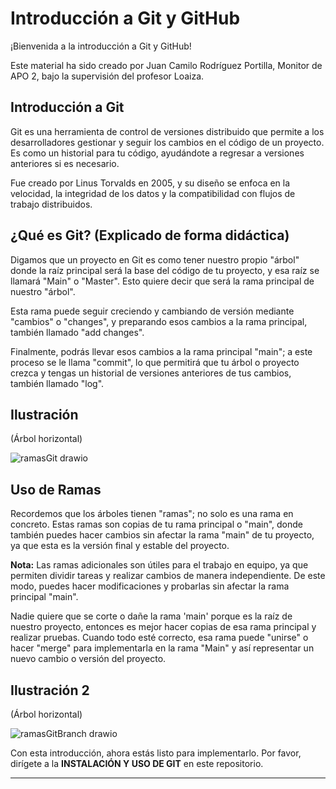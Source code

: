 # Introducción a Git y GitHub

¡Bienvenida a la introducción a Git y GitHub!

Este material ha sido creado por Juan Camilo Rodríguez Portilla, Monitor de APO 2, bajo la supervisión del profesor Loaiza.

## Introducción a Git

Git es una herramienta de control de versiones distribuido que permite a los desarrolladores gestionar y seguir los cambios en el código de un proyecto. Es como un historial para tu código, ayudándote a regresar a versiones anteriores si es necesario.

Fue creado por Linus Torvalds en 2005, y su diseño se enfoca en la velocidad, la integridad de los datos y la compatibilidad con flujos de trabajo distribuidos.

## ¿Qué es Git? (Explicado de forma didáctica)

Digamos que un proyecto en Git es como tener nuestro propio "árbol" donde la raíz principal será la base del código de tu proyecto, y esa raíz se llamará "Main" o "Master". Esto quiere decir que será la rama principal de nuestro "árbol".

Esta rama puede seguir creciendo y cambiando de versión mediante "cambios" o "changes", y preparando esos cambios a la rama principal, también llamado "add changes".

Finalmente, podrás llevar esos cambios a la rama principal "main"; a este proceso se le llama "commit", lo que permitirá que tu árbol o proyecto crezca y tengas un historial de versiones anteriores de tus cambios, también llamado "log".

## Ilustración

(Árbol horizontal)


![ramasGit drawio](https://github.com/user-attachments/assets/0e02afe8-e7d7-4a55-96a4-8b44f250199b)




## Uso de Ramas 

Recordemos que los árboles tienen "ramas"; no solo es una rama en concreto. Estas ramas son copias de tu rama principal o "main", donde también puedes hacer cambios sin afectar la rama "main" de tu proyecto, ya que esta es la versión final y estable del proyecto.

**Nota:** Las ramas adicionales son útiles para el trabajo en equipo, ya que permiten dividir tareas y realizar cambios de manera independiente. De este modo, puedes hacer modificaciones y probarlas sin afectar la rama principal "main".

Nadie quiere que se corte o dañe la rama 'main' porque es la raíz de nuestro proyecto, entonces es mejor hacer copias de esa rama principal y realizar pruebas. Cuando todo esté correcto, esa rama puede "unirse" o hacer "merge" para implementarla en la rama "Main" y así representar un nuevo cambio o versión del proyecto.

## Ilustración 2

(Árbol horizontal)

![ramasGitBranch drawio](https://github.com/user-attachments/assets/e81965d2-838b-413a-8f8a-40f3c66713ca)




Con esta introducción, ahora estás listo para implementarlo. Por favor, dirígete a la **INSTALACIÓN Y USO DE GIT** en este repositorio.

---


